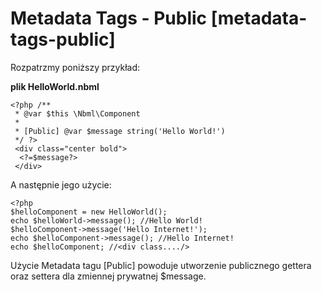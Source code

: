 # Metadata Tags - Public [metadata-tags-public]

Rozpatrzmy poniższy przykład:

**plik HelloWorld.nbml**

	<?php /**
	 * @var $this \Nbml\Component
	 *
	 * [Public] @var $message string('Hello World!')
	 */ ?>
	 <div class="center bold">
	  <?=$message?>
	 </div>

A następnie jego użycie:

	<?php
	$helloComponent = new HelloWorld();
	echo $helloWorld->message(); //Hello World!
	$helloComponent->message('Hello Internet!');
	echo $helloComponent->message(); //Hello Internet!
	echo $helloComponent; //<div class..../>

Użycie Metadata tagu \[Public\] powoduje utworzenie publicznego gettera oraz settera dla zmiennej
prywatnej $message.